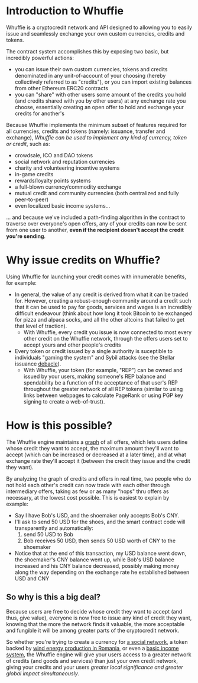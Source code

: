 # Introduction to Whuffie

Whuffie is a cryptocredit network and API designed to allowing you to easily issue and seamlessly exchange your own custom currencies, credits and tokens.

The contract system accomplishes this by exposing two basic, but incredibly powerful actions:
- you can issue their own custom currencies, tokens and credits denominated in any unit-of-account of your choosing (hereby collectively referred to as "credits"), or you can import existing balances from other Ethereum ERC20 contracts
- you can "share" with other users some amount of the credits you hold (and credits shared with you by other users) at any exchange rate you choose, essentially creating an open offer to hold and exchange your credits for another's

Because Whuffie implements the minimum subset of features required for all currencies, credits and tokens (namely: issuance, transfer and exchange), *Whuffie can be used to implement any kind of currency, token or credit*, such as:
- crowdsale, ICO and DAO tokens
- social network and reputation currencies
- charity and volunteering incentive systems
- in-game credits
- rewards/loyalty points systems
- a full-blown currency/commodity exchange
- mutual credit and community currencies (both centralized and fully peer-to-peer)
- even localized basic income systems...

... and because we've included a path-finding algorithm in the contract to traverse over everyone's open offers, any of your credits can now be sent from one user to another, **even if the recipient doesn't accept the credit you're sending**.

# Why issue credits on Whuffie?

Using Whuffie for launching your credit comes with innumerable benefits, for example:
- In general, the value of any credit is derived from what it can be traded for. However, creating a robust-enough community around a credit such that it can be used to pay for goods, services and wages is an incredibly difficult endeavour (think about how long it took Bitcoin to be exchanged for pizza and alpaca socks, and all the other altcoins that failed to get that level of traction).
  - With Whuffie, every credit you issue is now connected to most every other credit on the  Whuffie network, through the offers users set to accept yours and other people's credits
- Every token or credit issued by a single authority is suceptible to individuals "gaming the system" and Sybil attacks (see the Stellar issuance [debacle](https://news.ycombinator.com/item?id=8126282)).
  - With Whuffie, your token (for example, "REP") can be owned and issued by your users, making someone's REP balance and spendability be a function of the acceptance of that user's REP throughout the greater network of all REP tokens (similar to using links between webpages to calculate PageRank or using PGP key signing to create a web-of-trust).

# How is this possible?

The Whuffie engine maintains a [graph]() of all offers, which lets users define whose credit they want to accept, the maximum amount they'll want to accept (which can be increased or decreased at a later time), and at what exchange rate they'll accept it (between the credit they issue and the credit they want).

By analyzing the graph of credits and offers in real time, two people who do not hold each other's credit can now trade with each other through intermediary offers, taking as few or as many "hops" thru offers as necessary, at the lowest cost possible. This is easiest to explain by example:

- Say I have Bob's USD, and the shoemaker only accepts Bob's CNY.
- I'll ask to send 50 USD for the shoes, and the smart contract code will transparently and automatically:
  1. send 50 USD to Bob
  2. Bob receives 50 USD, then sends 50 USD worth of CNY to the shoemaker
- Notice that at the end of this transaction, my USD balance went down, the shoemaker's CNY balance went up, while Bob's USD balance increased and his CNY balance decreased, possibly making money along the way depending on the exchange rate he established between USD and CNY

## So why is this a big deal?

Because users are free to decide whose credit they want to accept (and thus, give value), everyone is now free to issue any kind of credit they want, knowing that the more the network finds it valuable, the more acceptable and fungible it will be among greater parts of the cryptocredit network.

So whether you're trying to create a currency for [a social network](), a token backed by [wind energy production in Romania](), or even a [basic income system](), the Whuffie engine will give your users access to a greater network of credits (and goods and services) than just your own credit network, giving your credits and your users *greater local significance and greater global impact simultaneously*.

<!--
Too good to be true, right? To explain how all of this is possible, I'll need to provide a bit of backstory:

In the beginning of human civilization, trade was conducted not by barter, but by trust and credit - people traded their wares today to the people they trusted only to receive something back in the future
(EX: baskets for chickens).
This was possible b/c people knew each other their entire lives and could trust that they wouldn't leave town, rendering any earned credit but unspent worthless.

The problem was that this didn't scale as easily as currencies run by the state and backed by commodities like gold
?????????????????????????????????
for one, dunbar's number suggests that it is impossible for any one person in modern society to maintain enough close relationships to be able to rely solely on p2p credit for trade.
(EX: go into how it could be difficult to use the credit you have with the chicken farmer on blacksmith, MAYBE WATCH MONEY IS DEBT)
Also, at the time, the logistics for tabulating every citizen's balances were too high. As a result,  took over, and the rest is history.
?????????????????????????????????

Today however, with modern CPUs and smart contracts, we can trustlessly solve the second problem of managing p2p balances, which then inadvertantly solves the first problem of limited trade.
-->